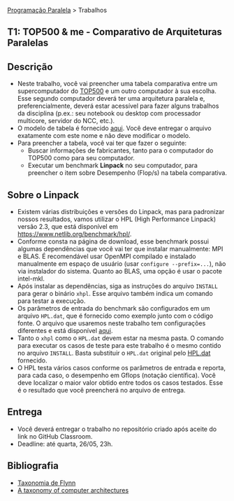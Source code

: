 [Programação Paralela](https://github.com/AndreaInfUFSM/elc139-2021a) > Trabalhos

T1: TOP500 & me - Comparativo de Arquiteturas Paralelas
-------------------------------------------------------

## Descrição
- Neste trabalho, você vai preencher uma tabela comparativa entre um supercomputador do [TOP500](http://top500.org) e um outro computador à sua escolha. Esse segundo computador deverá ter uma arquitetura paralela e, preferencialmente, deverá estar acessível para fazer alguns trabalhos da disciplina (p.ex.: seu notebook ou desktop com processador multicore, servidor do NCC, etc.).
- O modelo de tabela é fornecido [aqui](Entrega.md). Você deve entregar o arquivo exatamente com este nome e não deve modificar o modelo.
- Para preencher a tabela, você vai ter que fazer o seguinte:
  - Buscar informações de fabricantes, tanto para o computador do TOP500 como para seu computador.
  - Executar um benchmark **Linpack** no seu computador, para preencher o item sobre Desempenho (Flop/s) na tabela comparativa.

## Sobre o Linpack

- Existem várias distribuições e versões do Linpack, mas para padronizar nossos resultados, vamos utilizar o HPL (High Performance Linpack) versão 2.3, que está disponível em https://www.netlib.org/benchmark/hpl/. 
- Conforme consta na página de download, esse benchmark possui algumas dependências que você vai ter que instalar manualmente: MPI e BLAS. É recomendável usar OpenMPI compilado e instalado manualmente em espaço de usuário (usar `configure --prefix=...`), não via instalador do sistema. Quanto ao BLAS, uma opção é usar o pacote intel-mkl.
- Após instalar as dependências, siga as instruções do arquivo `INSTALL` para gerar o binário `xhpl`. Esse arquivo também indica um comando para testar a execução.
- Os parâmetros de entrada do benchmark são configurados em um arquivo `HPL.dat`, que é fornecido como exemplo junto com o código fonte. O arquivo que usaremos neste trabalho tem configurações diferentes e está disponível [aqui](HPL.dat).
- Tanto o `xhpl` como o `HPL.dat` devem estar na mesma pasta. O comando para executar os casos de teste para este trabalho é o mesmo contido no arquivo `INSTALL`. Basta substituir o `HPL.dat` original pelo [HPL.dat](HPL.dat) fornecido.
- O HPL testa vários casos conforme os parâmetros de entrada e reporta, para cada caso, o desempenho em Gflops (notação científica). Você deve localizar o maior valor obtido entre todos os casos testados. Esse é o resultado que você preencherá no arquivo de entrega.

## Entrega
- Você deverá entregar o trabalho no repositório criado após aceite do link no GitHub Classroom.
- Deadline: até quarta, 26/05, 23h.

## Bibliografia
- [Taxonomia de Flynn](https://en.wikipedia.org/wiki/Flynn%27s_taxonomy)
- [A taxonomy of computer architectures](http://www-5.unipv.it/mferretti/cdol/aca/Charts/08-multicomputers-MF%20part%20II.pdf)

